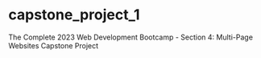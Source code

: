 # capstone_project_1
The Complete 2023 Web Development Bootcamp - Section 4: Multi-Page Websites Capstone Project
